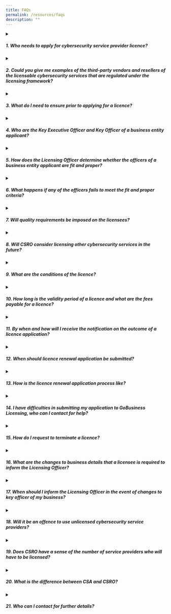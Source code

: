 ```yaml
---
title: FAQs
permalink: /resources/faqs
description: ""
---
```

<details>
<summary><h5>1. Who needs to apply for cybersecurity service provider licence?</h5></summary>
	
All providers of managed security operations centre monitoring services and penetration testing services to the Singapore market will need to apply for a cybersecurity service provider’s licence, regardless of whether they are companies or individuals (i.e. freelancers or sole proprietorships owned and controlled by individuals) or third-party cybersecurity service providers (“CSPs”) that provide these services in support of other CSPs. However, a company that provides licensable services solely for its related company(s) e.g. in-house service provider, does not require a licence. Related company has the same meaning given to it by section 6 of the Companies Act (Cap.50). Resellers, third-party vendors or overseas CSPs including the affiliates of a licensee who provide licensable cybersecurity services to the Singapore market would need to be licensed.
</details>
<details>
<summary><h5>2. Could you give me examples of the third-party vendors and resellers of the licensable cybersecurity services that are regulated under the licensing framework? </h5></summary>
	
Third-party vendors and resellers who are required to be licensed refer to those who are in the business of providing licensable cybersecurity services to consumers on behalf of another service provider (anywhere in the distribution chain) of the licensable cybersecurity services.
</details>
<details>
<summary><h5>3.	What do I need to ensure prior to applying for a licence?</h5></summary>
	
Business entities are required to ensure that officer of the business entity is fit and proper when applying for a licence. Officer of a business entity refers to any director or partner, or other person listed in the business entity’s business profile e.g. ACRA BizFile, with the exception of shareholders (who are not directors or partners) and company secretary, or any other person who is responsible for the management of the business entity. Individuals who are applying for the licence should also be a fit and proper person to hold the licence. Failing which, the licence application may be rejected.
</details>
<details>
<summary><h5>4. Who are the Key Executive Officer and Key Officer of a business entity applicant?</h5></summary>
	
Key Executive Officer refers to the person who is responsible for the proper administration and overall management of the business entity and supervision of its employees. 
<br><br>Key Officer refers to any director, partner, or other person listed in the business entity's business profile e.g. ACRA Bizfile, with the exception of shareholders (who are not directors or partners) and the company secretary.
</details>
<details>
<summary><h5>5. How does the Licensing Officer determine whether the officers of a business entity applicant are fit and proper?</h5></summary>
	
The Licensing Officer shall consider all relevant facts and matters when determining if officers of the business entity applicant are fit and proper, including whether the key executive officer and key officers:
<ol><font size="3.5">a)	Has been convicted in Singapore or elsewhere of any offence involving fraud, dishonesty or moral turpitude;
<br>b)	Has had a judgment entered against him/her in civil proceedings that involves a finding of fraud, dishonesty or breach of fiduciary duty on his/her part;
<br>c)	Is or was suffering from a mental disorder;
<br>d)	Is an undischarged bankrupt or has entered into a composition with his/her creditors; or
<br>e)	Has had a licence revoked by the Licensing Officer previously.</font></ol>
</details>
<details>
<summary><h5>6. What happens if any of the officers fails to meet the fit and proper criteria?</h5></summary>
	
Business entity applicants with officer(s) failing to meet the fit and proper criteria may be refused a licence by the Licensing Officer. CSRO would like to highlight that every licence application is considered carefully on a case-by-case basis. For instance, officers of business entity licence applicant who have past criminal conviction will not automatically be deemed as being not fit and proper. Factors such as the seriousness and nature of the offence, the time that has elapsed since the conviction, and the responsibility of the officer will be taken into consideration by the Licensing Officer when assessing the licence application.
</details>
<details>
<summary><h5>7. Will quality requirements be imposed on the licensees?</h5></summary>
	
The licensing framework aims to raise quality of the standards of the cybersecurity service providers over time. In view of the need to strike a good balance between industry development and cybersecurity needs, quality requirements will not be imposed on the licensees at the outset.<br><br>Instead, to complement the light touch licensing framework, CSRO will continue to work with the industry and professional association partners to establish voluntary accreditation regimes for cybersecurity professionals, to improve the standing of cybersecurity professionals.
</details>
<details>
<summary><h5>8. Will CSRO consider licensing other cybersecurity services in the future?</h5></summary>
	
CSRO will continue to monitor international and industry trends and engage the industry where necessary, to assess if any new types of cybersecurity services should be included in the licensing framework, such as those that are of higher risks to consumers.
</details>
<details>
<summary><h5>9. What are the conditions of the licence?</h5></summary>

CSRO intends to keep the licensing requirements simple to minimise operational costs on licensees. The requirements that licensees must comply with, as stipulated in the Cybersecurity Act, include:
<ol><font size="3.5">a)	Ensure that officers of business entity licensees are fit and proper persons as defined in section 26(8) of the Cybersecurity Act.  For example, the individual has not been convicted of any offence involving fraud, dishonesty, or moral turpitude;
<br>b)	Keep for at least 3 years, records on the cybersecurity services that they have provided. This includes but not limited to details of the person engaging the licensee for the service, name of the person providing the service on behalf of the licensee, date on which the service is provided and details of the type of service provided, etc.;
<br>c)	Ensure that any information obtained in the course of providing their cybersecurity services is not disclosed or used by any other person other than for the purpose of providing the cybersecurity services; and
<br>d)	Ensure that their employees do not give any false representation to their clients regarding the employees’ level of training, skill, or qualification.</font></ol>
</details>
<details>
<summary><h5>10. How long is the validity period of a licence and what are the fees payable for a licence?</h5></summary>
	
A licence is valid for a period of 2 years and the licence fees for individuals and business entities are $500 and $1000 respectively.
<br><br>Note: Due to the COVID-19 pandemic which has negatively impacted many businesses, a 50% wavier of the first cycle of licence fees will be granted for all applications lodged between 11 April 2022 and 11 April 2023.
</details>
<details>
<summary><h5>11. By when and how will I receive the notification on the outcome of a licence application?</h5></summary>
	
Each licence application takes up to 6 weeks to process. Applicant will receive an email notification on the outcome. If the application is approved, applicant will be required to make ePayment of licence fee via the <a href="https://licence1.business.gov.sg/feportal/web/frontier/home">GoBusiness Licensing</a>.
</details>
<details>
<summary><h5>12. When should licence renewal application be submitted?</h5></summary>
	
An application for renewal of a licence must be made no later than 2 months before expiry. Licensee who fails to submit their licence renewal application 2 months prior to the expiry may be required to apply for a new licence. This may result in a possible lapse in the licensure period where the business entity will be required to suspend its operations, until the outcome of its licence application is determined.
</details>
<details>
<summary><h5>13. How is the licence renewal application process like?</h5></summary>
	
When a licence is due for renewal, the GoBusiness Licensing will send a Renewal Request Notification via email to the licensee. Upon timely submission of the licence renewal application, CSRO will proceed to review the application and applicant will be notified of the outcome via the system. If the application is approved, licensee will be required to make ePayment via the <a href="https://licence1.business.gov.sg/feportal/web/frontier/home">GoBusiness Licensing</a>.
</details>
<details>
<summary><h5>14. I have difficulties in submitting my application to GoBusiness Licensing, who can I contact for help?</h5></summary>
	
If you are facing any technical difficulties or require any assistance on how to submit the application, you may contact GoBusiness Licensing Helpdesk at Tel: 63363373.
</details>
<details>
<summary><h5>15. How do I request to terminate a licence?</h5></summary>
	
Licensees who wish to terminate their licence before expiry should submit an application via the <a href="https://licence1.business.gov.sg/feportal/web/frontier/home">GoBusiness Licensing</a> within 14 calendar days before ceasing the business of providing the licensable cybersecurity service.
</details>
<details>
<summary><h5>16. What are the changes to business details that a licensee is required to inform the Licensing Officer?</h5></summary>
	
Licensee is required to update changes to their business details through the <a href="https://licence1.business.gov.sg/feportal/web/frontier/home">GoBusiness Licensing</a> for the following material changes.
<ol><font size="3.5">a) Changes to Key Executive Officers<br>b)	Additional of Key Officers; and<br>c)	Removal of Key Officers.</font></ol>

Other than the above, any other changes that are not material change will automatically be approved by the system. These include changes to Name, Passport Number, Company Name, Company UEN, address, telephone number, email address, gender, designation, certifications of existing applicant and key officers.
<br><br>Supporting documentation will be required to be uploaded to <a href="https://licence1.business.gov.sg/feportal/web/frontier/home">GoBusiness Licensing</a> during the update. 
</details>
<details>
<summary><h5>17. When should I inform the Licensing Officer in the event of changes to key officer of my business?</h5></summary>
	
The licensee shall notify the Licensing Officer within 14 days after the appointment of any new key officer. Licensees are also required to notify the licensing officer of any change or inaccuracy in the information and particulars that the licensee and/or its key officers have submitted to the licensing officer in relation to its licence within 14 days. Licensees are reminded to ensure that any new key officer who is appointed must be fit and proper as defined in section 26(8) of the Act, failing which may result in punitive measures being imposed on the licensee, including revocation or suspension of licence.
</details>
<details>
<summary><h5>18. Will it be an offence to use unlicensed cybersecurity service providers?</h5></summary>
	
It will not be an offence under the Cybersecurity Act to use unlicensed cybersecurity service providers. However, consumers should be wary of the safety and security risks that unlicensed service providers may pose, given the service providers’ extensive access into their clients’ computer systems when providing their services. Any misuse of such confidential information by the unlicensed service providers may result in severe damages to the consumers.
<br><br>Consumers are therefore encouraged to only procure licensable cybersecurity services from licensed cybersecurity service providers, and to inform CSRO of any service providers providing licensable cybersecurity services without a licence. Person who engages in the business of providing any licensable cybersecurity services to other person without a licence shall be guilty of an offence under Section 24 of the Cybersecurity Act and shall be liable on conviction to a fine not exceeding $50,000 or to imprisonment for a term not exceeding 2 years or to both. Under Section 31 of the Cybersecurity Act, unlicensed cybersecurity service providers are also not entitled to bring any proceeding in any court to recover any commission, fee, gain, or reward for the service provided.
</details>
<details>
<summary><h5>19. Does CSRO have a sense of the number of service providers who will have to be licensed?</h5></summary>
	
Driven by the increasing demand for cybersecurity solutions, the cybersecurity services industry has been evolving rapidly with new and innovative services, products, and business models. CSRO estimates about more than 200 licence applications to be submitted from the industry in relation to the two licensable cybersecurity services.
</details>
<details>
<summary><h5>20. What is the difference between CSA and CSRO?</h5></summary>
	
The Cyber Security Agency of Singapore (CSA) is the agency set up to keep Singapore’s cyberspace safe and secure through the administering of the Cybersecurity Act. To administer the licensing framework, CSA has set up Cybersecurity Services Regulation Office (CSRO) which will act as the point of interface for all licensing related matters. These include enforcing the licensing framework; responding to the industry’s queries and feedback; as well as sharing of resources on licensable cybersecurity services with consumers such as the list of licensees and buyer’s guides.
</details>
<details>
<summary><h5>21. Who can I contact for further details?</h5></summary>
	
For further assistance, please contact us at:
<br><br>
Cybersecurity Services Regulation Office<br>
100 Victoria Street<br>National Library Building #10-01 <br>Singapore 188064
<br><br>Email: <a href="mailto:contact@csro.gov.sg">contact@csro.gov.sg</a>
</details>